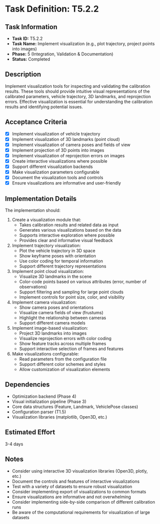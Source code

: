 # Task Definition: T5.2.2

## Task Information
- **Task ID:** T5.2.2
- **Task Name:** Implement visualization (e.g., plot trajectory, project points into images)
- **Phase:** 5 (Integration, Validation & Documentation)
- **Status:** Completed

## Description
Implement visualization tools for inspecting and validating the calibration results. These tools should provide intuitive visual representations of the calibrated parameters, vehicle trajectory, 3D landmarks, and reprojection errors. Effective visualization is essential for understanding the calibration results and identifying potential issues.

## Acceptance Criteria
- [x] Implement visualization of vehicle trajectory
- [x] Implement visualization of 3D landmarks (point cloud)
- [x] Implement visualization of camera poses and fields of view
- [x] Implement projection of 3D points into images
- [x] Implement visualization of reprojection errors on images
- [x] Create interactive visualizations where possible
- [x] Support different visualization backends
- [x] Make visualization parameters configurable
- [x] Document the visualization tools and controls
- [x] Ensure visualizations are informative and user-friendly

## Implementation Details
The implementation should:
1. Create a visualization module that:
   - Takes calibration results and related data as input
   - Generates various visualizations based on the data
   - Supports interactive exploration where possible
   - Provides clear and informative visual feedback
2. Implement trajectory visualization:
   - Plot the vehicle trajectory in 3D space
   - Show keyframe poses with orientation
   - Use color coding for temporal information
   - Support different trajectory representations
3. Implement point cloud visualization:
   - Visualize 3D landmarks in the scene
   - Color-code points based on various attributes (error, number of observations)
   - Support filtering and sampling for large point clouds
   - Implement controls for point size, color, and visibility
4. Implement camera visualization:
   - Show camera poses and orientations
   - Visualize camera fields of view (frustums)
   - Highlight the relationship between cameras
   - Support different camera models
5. Implement image-based visualization:
   - Project 3D landmarks into images
   - Visualize reprojection errors with color coding
   - Show feature tracks across multiple frames
   - Support interactive selection of frames and features
6. Make visualizations configurable:
   - Read parameters from the configuration file
   - Support different color schemes and styles
   - Allow customization of visualization elements

## Dependencies
- Optimization backend (Phase 4)
- Visual initialization pipeline (Phase 3)
- Core data structures (Feature, Landmark, VehiclePose classes)
- Configuration parser (T1.5)
- Visualization libraries (matplotlib, Open3D, etc.)

## Estimated Effort
3-4 days

## Notes
- Consider using interactive 3D visualization libraries (Open3D, plotly, etc.)
- Document the controls and features of interactive visualizations
- Test with a variety of datasets to ensure robust visualization
- Consider implementing export of visualizations to common formats
- Ensure visualizations are informative and not overwhelming
- Consider implementing side-by-side comparison of different calibration runs
- Be aware of the computational requirements for visualization of large datasets
